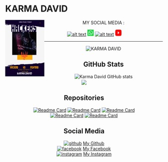 # KARMA DAVID
<img src="https://github.com/Karma-kh3n/Karma-kh3n/blob/main/79895188.png" width="125" height="180" align="left">
<center>


* MY SOCIAL MEDIA :

<a href="https://Instagram.com/karma428"><img src="https://disk.mediaindonesia.com/thumbs/1800x1200/news/2020/03/1e2c29c543e1c21f54846e7f3eae7c7e.jpg" alt="alt text" width="20" height="20"></a> 
<a href="https://wa.me/8110044418?text=Asalamualaikum+Karma"><img src="https://github.com/Yayan-XD/Yayan-XD/blob/master/img/whatsapp.png" alt="alt text" width="20" height="20"></a>
<a href="https://www.facebook.com/karma428"><img src="https://upload.wikimedia.org/wikipedia/commons/5/51/Facebook_f_logo_%282019%29.svg" alt="alt text" width="20" height="20"></a> 
<a href="https://youtube.com/channel/UC8fr8LX2_D30HxQGpMunBUw"><img src="https://github.com/Yayan-XD/Yayan-XD/blob/master/img/logo_yt_by_YayanXD.jpg" alt="alt text" width="20" height="20"></a> 
&nbsp;&nbsp;     &nbsp;&nbsp;    &nbsp;&nbsp;   &nbsp;&nbsp;   &nbsp;&nbsp;   

___________
![ KARMA DAVID](https://github.com/Karma-kh3n/Faceboom/blob/96ae6cf5d8b6862d74e540f5eae2b234f9ba3a1b/karma.gif)
## GitHub Stats  
![Karma David GitHub stats](https://github-readme-stats.vercel.app/api?username=Karma-kh3n&show_icons=true&theme=chartreuse-dark)  
<a href="https://github.com/karma-kh3n">
  <img align="center" src="https://github-readme-stats.anuraghazra1.vercel.app/api/top-langs/?username=karma-kh3n&layout=compact&theme=radical" />
</a>

## Repositories  
[![Readme Card](https://github-readme-stats.vercel.app/api/pin/?username=Karma-kh3n&repo=zoom&theme=chartreuse-dark)](https://github.com/Karma-kh3n/zoom)
[![Readme Card](https://github-readme-stats.vercel.app/api/pin/?username=Karma-kh3n&repo=Debby&theme=chartreuse-dark)](https://github.com/Karma-kh3n/Debby)
[![Readme Card](https://github-readme-stats.vercel.app/api/pin/?username=Karma-kh3n&repo=venom&theme=chartreuse-dark)](https://github.com/Karma_Kh3n/venom)  
[![Readme Card](https://github-readme-stats.vercel.app/api/pin/?username=Karma-kh3n&repo=Faceboom&theme=chartreuse-dark)](https://github.com/Karma-kh3n/Faceboom)
[![Readme Card](https://github-readme-stats.vercel.app/api/pin/?username=Karma-kh3n&repo=hack&theme=chartreuse-dark)](https://github.com/Karma-kh3n/hack)
## Social Media  
[<img src='https://cdn.jsdelivr.net/npm/simple-icons@3.0.1/icons/github.svg' alt='github' height='40'>](https://github.com/Karma-kh3n) <a href="https://github.com/Karma-kh3n">My Github</a>  
[<img src='https://cdn.jsdelivr.net/npm/simple-icons@3.0.1/icons/facebook.svg' alt='facebook' height='40'>](https://www.facebook.com/Karma.428) <a href="https://www.facebook.com/karma.428">My Facebook</a>  
[<img src='https://cdn.jsdelivr.net/npm/simple-icons@3.0.1/icons/instagram.svg' alt='instagram' height='40'>](https://www.instagram.com/Karma_david5/) <a href="https://www.instagram.com/Karma_david5">My Instagram</a>  






